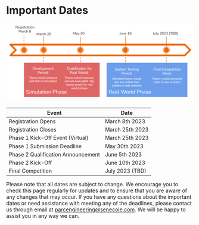 # Important Dates

![Motivating image](./assets/timeline.PNG)

| Event | Date |
| --- | --- |
| Registration Opens | March 8th 2023 |
| Registration Closes | March 25th 2023 |
| Phase 1 Kick-Off Event (Virtual) | March 25th 2023 |
| Phase 1 Submission Deadline | May 30th 2023 |
| Phase 2 Qualification Announcement | June 5th 2023 |
| Phase 2 Kick-Off | June 10th 2023 |
| Final Competition | July 2023 (TBD) |


Please note that all dates are subject to change. We encourage you to check this page regularly for updates and to ensure that you are aware of any changes that may occur. If you have any questions about the important dates or need assistance with meeting any of the deadlines, please contact us through email at [parcengineering@senecole.com](mailto:parcengineering@senecole.com). We will be happy to assist you in any way we can.
